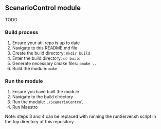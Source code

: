 ## ScenarioControl module
TODO.

### Build process
1) Ensure your util repo is up to date
2) Navigate to this README.md file
3) Create the build directory: ```mkdir build```
4) Enter the build directory: ```cd build```
5) Generate necessary cmake files: ```cmake ..```
6) Build the module: ```make```

### Run the module
1) Ensure you have built the module
2) Navigate to the build directory
3) Run the module: ```./ScenarioControl```
4) Run Maestro

Note: steps 3 and 4 can be replaced with running the runServer.sh script in the top directory of this repository
